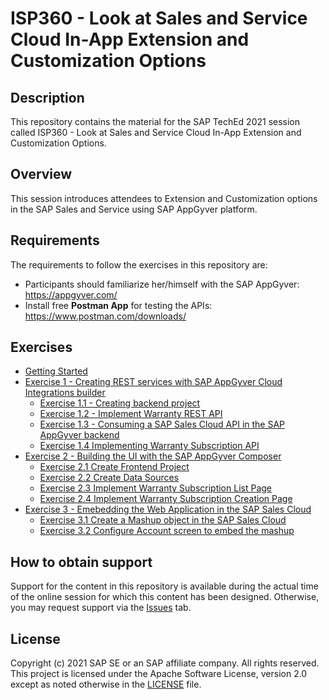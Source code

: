 # ISP360 - Look at Sales and Service Cloud In-App Extension and Customization Options

## Description

This repository contains the material for the SAP TechEd 2021 session called ISP360 - Look at Sales and Service Cloud In-App Extension and Customization Options.

## Overview

This session introduces attendees to Extension and Customization options in the SAP Sales and Service using SAP AppGyver platform.

## Requirements

The requirements to follow the exercises in this repository are:

- Participants should familiarize her/himself with the SAP AppGyver: https://appgyver.com/
- Install free **Postman App** for testing the APIs: https://www.postman.com/downloads/

## Exercises

- [Getting Started](exercises/ex0/)
- [Exercise 1 - Creating REST services with SAP AppGyver Cloud Integrations builder](exercises/ex1/)
    - [Exercise 1.1 - Creating backend project](exercises/ex1#exercise-11-opening-a-backend-project)
    - [Exercise 1.2 - Implement Warranty REST API](exercises/ex1#exercise-12-implement-warranty-rest-api)
    - [Exercise 1.3 - Consuming a SAP Sales Cloud API in the SAP AppGyver backend](exercises/ex1#exercise-13-consuming-a-sap-sales-cloud-api-in-the-sap-appgyver-backend)
    - [Exercise 1.4 Implementing Warranty Subscription API](exercises/ex1#exercise-14-implementing-warranty-subscription-api)
- [Exercise 2 - Building the UI with the SAP AppGyver Composer](exercises/ex2/)
    - [Exercise 2.1 Create Frontend Project](exercises/ex2#exercise-21-create-frontend-project)
    - [Exercise 2.2 Create Data Sources](exercises/ex2#exercise-22-create-data-sources)
   - [Exercise 2.3 Implement Warranty Subscription List Page](exercises/ex2#exercise-23-implement-warranty-subscription-list-page)
   - [Exercise 2.4  Implement Warranty Subscription Creation Page](exercises/ex2#exercise-24-implement-warranty-subscription-creation-page)
- [Exercise 3 - Emebedding the Web Application in the SAP Sales Cloud ](exercises/ex3/)
    - [Exercise 3.1 Create a Mashup object in the SAP Sales Cloud](exercises/ex3#exercise-31-create-a-mashup-object-in-the-sap-sales-cloud)
    - [Exercise 3.2 Configure Account screen to embed the mashup](exercises/ex2#exercise-32-configure-account-screen-to-embed-the-mashup)

## How to obtain support

Support for the content in this repository is available during the actual time of the online session for which this content has been designed. Otherwise, you may request support via the [Issues](../../issues) tab.

## License

Copyright (c) 2021 SAP SE or an SAP affiliate company. All rights reserved. This project is licensed under the Apache Software License, version 2.0 except as noted otherwise in the [LICENSE](LICENSES/Apache-2.0.txt) file.
